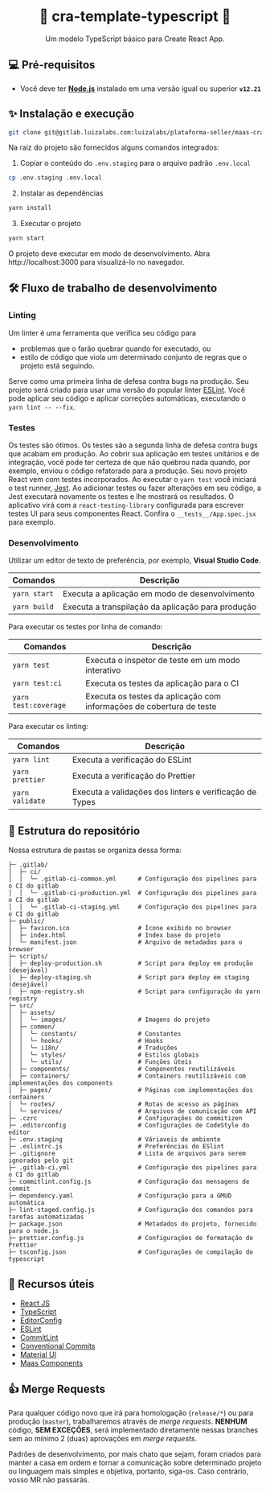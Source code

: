 <div align="center">
  <h1>🚀 cra-template-typescript 🚀</h1>
  Um modelo TypeScript básico para Create React App.
</div>

## 💻 Pré-requisitos

- Você deve ter **[Node.js](https://nodejs.org/)** instalado em uma versão igual ou superior **`v12.21`**

## ✨ Instalação e execução

```sh
git clone git@gitlab.luizalabs.com:luizalabs/plataforma-seller/maas-cra-template-typescript.git
```

Na raiz do projeto são fornecidos alguns comandos integrados:

1. Copiar o conteúdo do `.env.staging` para o arquivo padrão `.env.local`

```sh
cp .env.staging .env.local
```

2. Instalar as dependências

```sh
yarn install
```

3. Executar o projeto

```sh
yarn start
```

O projeto deve executar em modo de desenvolvimento. Abra http://localhost:3000 para visualizá-lo no navegador.

## 🛠 Fluxo de trabalho de desenvolvimento

### Linting

Um linter é uma ferramenta que verifica seu código para

- problemas que o farão quebrar quando for executado, ou
- estilo de código que viola um determinado conjunto de regras que o projeto está seguindo.

Serve como uma primeira linha de defesa contra bugs na produção. Seu projeto será criado para usar uma versão do popular linter [ESLint](https://eslint.org). Você pode aplicar seu código e aplicar correções automáticas, executando o `yarn lint -- --fix`.

### Testes

Os testes são ótimos. Os testes são a segunda linha de defesa contra bugs que acabam em produção. Ao cobrir sua aplicação em testes unitários e de integração, você pode ter certeza de que não quebrou nada quando, por exemplo, enviou o código refatorado para a produção. Seu novo projeto React vem com testes incorporados. Ao executar o `yarn test` você iniciará o test runner, [Jest](https://jestjs.io/en/). Ao adicionar testes ou fazer alterações em seu código, a Jest executará novamente os testes e lhe mostrará os resultados. O aplicativo virá com a `react-testing-library` configurada para escrever testes UI para seus componentes React. Confira o `__tests__/App.spec.jsx` para exemplo.

### Desenvolvimento

Utilizar um editor de texto de preferência, por exemplo, **Visual Studio Code**.

| Comandos     | Descrição                                         |
| ------------ | ------------------------------------------------- |
| `yarn start` | Executa a aplicação em modo de desenvolvimento    |
| `yarn build` | Executa a transpilação da aplicação para produção |

Para executar os testes por linha de comando:

| Comandos             | Descrição                                                            |
| -------------------- | -------------------------------------------------------------------- |
| `yarn test`          | Executa o inspetor de teste em um modo interativo                    |
| `yarn test:ci`       | Executa os testes da aplicação para o CI                             |
| `yarn test:coverage` | Executa os testes da aplicação com informações de cobertura de teste |

Para executar os linting:

| Comandos        | Descrição                                               |
| --------------- | ------------------------------------------------------- |
| `yarn lint`     | Executa a verificação do ESLint                         |
| `yarn prettier` | Executa a verificação do Prettier                       |
| `yarn validate` | Executa a validações dos linters e verificação de Types |

## 📂 Estrutura do repositório

Nossa estrutura de pastas se organiza dessa forma:

```
├─ .gitlab/
│  ├─ ci/
│  │  └─ .gitlab-ci-common.yml      # Configuração dos pipelines para o CI do gitlab
│  │  └─ .gitlab-ci-production.yml  # Configuração dos pipelines para o CI do gitlab
│  │  └─ .gitlab-ci-staging.yml     # Configuração dos pipelines para o CI do gitlab
├─ public/
│  ├─ favicon.ico                   # Ícone exibido no browser
│  ├─ index.html                    # Index base do projeto
│  └─ manifest.json                 # Arquivo de metadados para o browser
├─ scripts/
│  ├─ deploy-production.sh          # Script para deploy em produção (desejável)
│  ├─ deploy-staging.sh             # Script para deploy em staging (desejável)
│  ├─ npm-registry.sh               # Script para configuração do yarn registry
├─ src/
│  ├─ assets/
│  │  └─ images/                    # Imagens do projeto
│  ├─ common/
│  │  └─ constants/                 # Constantes
│  │  └─ hooks/                     # Hooks
│  │  └─ i18n/                      # Traduções
│  │  └─ styles/                    # Estilos globais
│  │  └─ utils/                     # Funções úteis
│  ├─ components/                   # Componentes reutilizáveis
│  ├─ containers/                   # Containers reutilizáveis com implementações dos components
│  ├─ pages/                        # Páginas com implementações dos containers
│  └─ routes/                       # Rotas de acesso as páginas
│  └─ services/                     # Arquivos de comunicação com API
├─ .czrc                            # Configurações do commitizen
├─ .editorconfig                    # Configurações de CodeStyle do editor
├─ .env.staging                     # Váriaveis de ambiente
├─ .eslintrc.js                     # Preferências do ESlint
├─ .gitignore                       # Lista de arquivos para serem ignorados pelo git
├─ .gitlab-ci.yml                   # Configuração dos pipelines para o CI do gitlab
├─ commitlint.config.js             # Configuração das mensagens de commit
├─ dependency.yaml                  # Configuração para a GMUD automática
├─ lint-staged.config.js            # Configuração dos comandos para tarefas automatizadas
├─ package.json                     # Metadados do projeto, fornecido para o node.js
├─ prettier.config.js               # Configurações de formatação do Prettier
├─ tsconfig.json                    # Configurações de compilação do typescript
```

## 📖 Recursos úteis

- [React JS](https://pt-br.reactjs.org)
- [TypeScript](https://www.typescriptlang.org)
- [EditorConfig](https://editorconfig.org)
- [ESLint](https://eslint.org/docs/user-guide/getting-started)
- [CommitLint](https://commitlint.js.org)
- [Conventional Commits](https://www.conventionalcommits.org)
- [Material UI](https://material-ui.com)
- [Maas Components](https://maas-components.luizalabs.com)

## 👍 Merge Requests

Para qualquer código novo que irá para homologação (`release/*`) ou para produção (`master`), trabalharemos através de _merge requests_. **NENHUM** código, **SEM EXCEÇÕES**, será implementado diretamente nessas branches sem ao mínimo 2 (duas) aprovações em _merge requests_.

Padrões de desenvolvimento, por mais chato que sejam, foram criados para manter a casa em ordem e tornar a comunicação sobre determinado projeto ou linguagem mais simples e objetiva, portanto, siga-os. Caso contrário, vosso MR não passarás.
